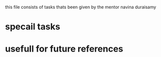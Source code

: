 this file consists of tasks thats been given by the mentor navina duraisamy 
# specail tasks 
# usefull for future references 
